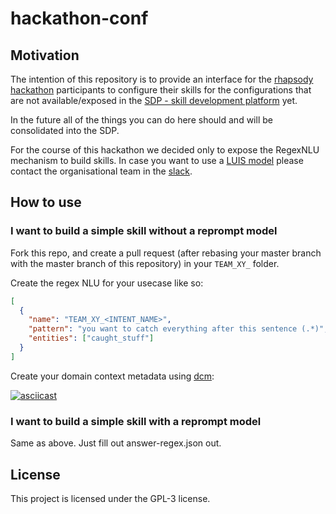 # hackathon-conf

## Motivation

The intention of this repository is to provide an interface for the [rhapsody hackathon]() participants to configure
their skills for the configurations that are not available/exposed in the [SDP - skill development platform]() yet.

In the future all of the things you can do here should and will be consolidated into the SDP.

For the course of this hackathon we decided only to expose the RegexNLU mechanism to build skills.
In case you want to use a [LUIS model](https://eu.luis.ai/) please contact the organisational team in the [slack](https://remoterhapsod-wxc4115.slack.com). 

## How to use

### I want to build a simple skill without a reprompt model

Fork this repo, and create a pull request (after rebasing your master branch with the master branch of this repository) in your
`TEAM_XY_` folder.

Create the regex NLU for your usecase like so:

```json
[
  {
    "name": "TEAM_XY_<INTENT_NAME>",
    "pattern": "you want to catch everything after this sentence (.*)",
    "entities": ["caught_stuff"]
  }
]
```

Create your domain context metadata using [dcm](https://github.com/4thel00z/dcm):

[![asciicast](https://asciinema.org/a/dMSSqApnb5XKtb3YpP40WTZH5.svg)](https://asciinema.org/a/dMSSqApnb5XKtb3YpP40WTZH5)


### I want to build a simple skill with a reprompt model

Same as above. Just fill out answer-regex.json out.

## License

This project is licensed under the GPL-3 license.
